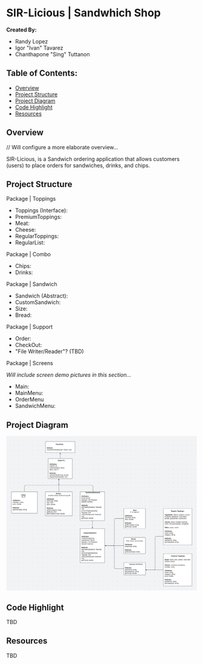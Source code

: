 # SIR-Licious | Sandwhich Shop

**Created By:**
- Randy Lopez
- Igor "Ivan" Tavarez
- Chanthapone "Sing" Tuttanon

## Table of Contents:
- [Overview](#overview)
- [Project Structure](#project-structure)
- [Project Diagram](#project-diagram)
- [Code Highlight](#code-highlight)
- [Resources](#resources)

## Overview
// Will configure a more elaborate overview...

SIR-Licious, is a Sandwich ordering application that allows customers (users) to place orders for sandwiches, drinks, and chips. 


## Project Structure 

Package | Toppings
- Toppings (Interface):
- PremiumToppings:
- Meat:
- Cheese:
- RegularToppings:
- RegularList: 

Package | Combo
- Chips:
- Drinks:

Package | Sandwich
- Sandwich (Abstract):
- CustomSandwich:
- Size:
- Bread:

Package | Support
- Order:
- CheckOut:
- "File Writer/Reader"? (TBD)

Package | Screens

*Will include screen demo pictures in this section...*
- Main:
- MainMenu:
- OrderMenu
- SandwichMenu:

## Project Diagram
![Diagram](src/main/resources/Capstone-Diagram.png)

## Code Highlight
TBD

## Resources
TBD
